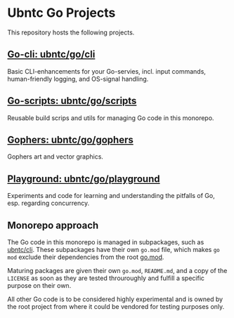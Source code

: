 # Ubntc Go Projects

This repository hosts the following projects.

## [Go-cli: ubntc/go/cli](/cli)
Basic CLI-enhancements for your Go-servies, incl. input commands, human-friendly logging, and
OS-signal handling.

## [Go-scripts: ubntc/go/scripts](/scripts)
Reusable build scrips and utils for managing Go code in this monorepo.

## [Gophers: ubntc/go/gophers](/gophers)
Gophers art and vector graphics.

## [Playground: ubntc/go/playground](/playground)
Experiments and code for learning and understanding the pitfalls of Go, esp. regarding concurrency.

## Monorepo approach
The Go code in this monorepo is managed in subpackages, such as [ubntc/cli](cli).
These subpackages have their own `go.mod` file, which makes `go mod` exclude their dependencies
from the root [go.mod]().

Maturing packages are given their own `go.mod`, `README.md`, and a copy of the `LICENSE` as soon as
they are tested throuroughly and fulfill a specific purpose on their own.

All other Go code is to be considered highly experimental and is owned by the root project from
where it could be vendored for testing purposes only.